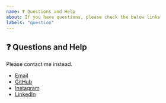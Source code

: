 ```yaml
---
name: ❓ Questions and Help
about: If you have questions, please check the below links
labels: "question"
---
```


## ❓ Questions and Help


Please contact me instead.


- [Email](mailto:daskushal980@gmail.com)
- [GitHub](https://github.com/Kushal997-das)
- [Instagram](https://www.instagram.com/kushal_das07/)
- [LinkedIn](https://www.linkedin.com/in/kushal-das-7337421a9/)

